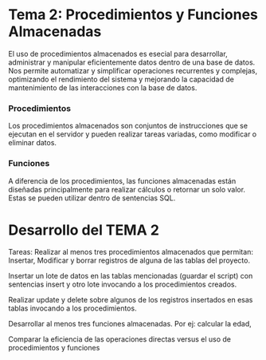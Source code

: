 # Tema 2: Procedimientos y Funciones Almacenadas
El uso de procedimientos almacenados es esecial para desarrollar, administrar y manipular eficientemente datos dentro de una base de datos. Nos permite automatizar y simplificar operaciones recurrentes y complejas, optimizando el rendimiento del sistema y mejorando la capacidad de mantenimiento de las interacciones con la base de datos.

### Procedimientos

Los procedimientos almacenados son conjuntos de instrucciones que se ejecutan en el servidor y pueden realizar tareas variadas, como modificar o eliminar datos. 

### Funciones

A diferencia de los procedimientos, las funciones almacenadas están diseñadas principalmente para realizar cálculos o retornar un solo valor. Estas se pueden utilizar dentro de sentencias SQL.

# Desarrollo del TEMA 2

Tareas: 
Realizar al menos tres procedimientos almacenados que permitan: Insertar, Modificar y borrar registros de alguna de las tablas del proyecto.

Insertar un lote de datos en las tablas mencionadas (guardar el script) con sentencias insert y otro lote invocando a los procedimientos creados.

Realizar  update y delete sobre  algunos de los registros insertados  en esas tablas invocando a los procedimientos. 

Desarrollar al menos tres funciones almacenadas. Por ej: calcular la edad, 

Comparar la eficiencia de las operaciones directas versus el uso de procedimientos y funciones
